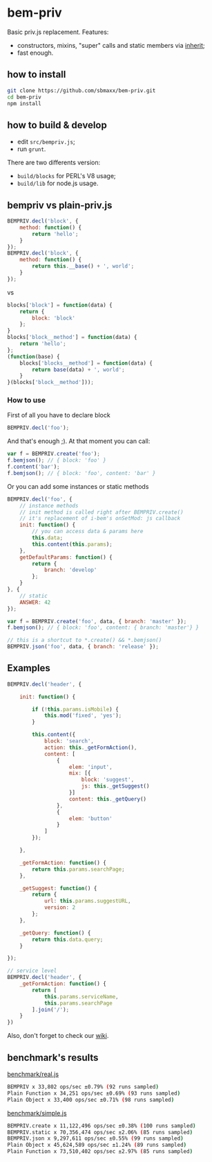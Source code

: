 bem-priv
========
Basic priv.js replacement. Features:
* constructors, mixins, "super" calls and static members via [inherit](https://github.com/dfilatov/inherit);
* fast enough.

## how to install

```bash
git clone https://github.com/sbmaxx/bem-priv.git
cd bem-priv
npm install
```

## how to build & develop
* edit `src/bempriv.js`;
* run `grunt`.

There are two differents version:
* `build/blocks` for PERL's V8 usage;
* `build/lib` for node.js usage.

## bempriv vs plain-priv.js

```js
BEMPRIV.decl('block', {
    method: function() {
        return 'hello';
    }
});
BEMPRIV.decl('block', {
    method: function() {
        return this.__base() + ', world';
    }
});
```

vs

```js
blocks['block'] = function(data) {
    return {
        block: 'block'
    };
}
blocks['block__method'] = function(data) {
    return 'hello';
};
(function(base) {
    blocks['blocks__method'] = function(data) {
        return base(data) + ', world';
    }
}(blocks['block__method']));
```

### How to use

First of all you have to declare block
```js
BEMPRIV.decl('foo');
```
And that's enough ;). At that moment you can call:
```js
var f = BEMPRIV.create('foo');
f.bemjson(); // { block: 'foo' }
f.content('bar');
f.bemjson(); // { block: 'foo', content: 'bar' }
```

Or you can add some instances or static methods

```js
BEMPRIV.decl('foo', {
    // instance methods
    // init method is called right after BEMPRIV.create()
    // it's replacement of i-bem's onSetMod: js callback
    init: function() {
        // you can access data & params here
        this.data;
        this.content(this.params);
    },
    getDefaultParams: function() {
        return {
            branch: 'develop'
        };
    }
}, {
    // static
    ANSWER: 42
});

var f = BEMPRIV.create('foo', data, { branch: 'master' });
f.bemjson(); // { block: 'foo', content: { branch: 'master'} }

// this is a shortcut to *.create() && *.bemjson()
BEMPRIV.json('foo', data, { branch: 'release' });
```


## Examples
```js
BEMPRIV.decl('header', {

    init: function() {

        if (!this.params.isMobile) {
            this.mod('fixed', 'yes');
        }

        this.content({
            block: 'search',
            action: this._getFormAction(),
            content: [
                {
                    elem: 'input',
                    mix: [{
                        block: 'suggest',
                        js: this._getSuggest()
                    }]
                    content: this._getQuery()
                },
                {
                    elem: 'button'
                }
            ]
        });

    },

    _getFormAction: function() {
        return this.params.searchPage;
    },

    _getSuggest: function() {
        return {
            url: this.params.suggestURL,
            version: 2
        };
    },

    _getQuery: function() {
        return this.data.query;
    }

});

// service level
BEMPRIV.decl('header', {
    _getFormAction: function() {
        return [
            this.params.serviceName,
            this.params.searchPage
        ].join('/');
    }
})
```

Also, don't forget to check our [wiki](https://github.com/sbmaxx/bempriv/wiki).

## benchmark's results

[benchmark/real.js](benchmark/real.js)
```bash
BEMPRIV x 33,802 ops/sec ±0.79% (92 runs sampled)
Plain Function x 34,251 ops/sec ±0.69% (93 runs sampled)
Plain Object x 33,400 ops/sec ±0.71% (98 runs sampled)
```
[benchmark/simple.js](benchmark/simple.js)
```bash
BEMPRIV.create x 11,122,496 ops/sec ±0.38% (100 runs sampled)
BEMPRIV.static x 70,356,474 ops/sec ±2.06% (85 runs sampled)
BEMPRIV.json x 9,297,611 ops/sec ±0.55% (99 runs sampled)
Plain Object x 45,624,589 ops/sec ±1.24% (89 runs sampled)
Plain Function x 73,510,402 ops/sec ±2.97% (85 runs sampled)
```
